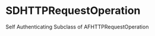 SDHTTPRequestOperation
======================

Self Authenticating Subclass of AFHTTPRequestOperation
